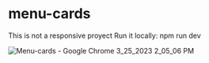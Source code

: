 # menu-cards
This is not a responsive proyect
Run it locally:
npm run dev


![Menu-cards - Google Chrome 3_25_2023 2_05_06 PM](https://user-images.githubusercontent.com/89099274/227734356-ec2cbe89-a31c-4202-94c4-0bd50f5f7df5.png)
